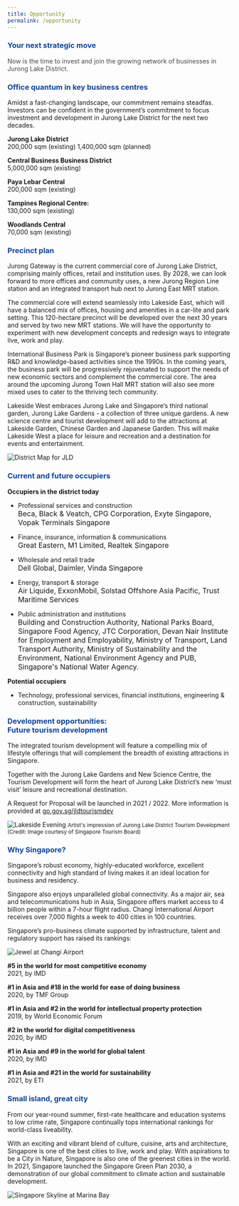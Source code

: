 ```yaml
---
title: Opportunity
permalink: /opportunity
---
```

<h3 style="color:#124596; font-weight:bold;">Your next strategic move</h3>

<h4 style="color:#484848; font-weight:normal;margin-top: 0;">Now is the time to invest and join the growing network of businesses in Jurong Lake District.</h4>

<h3 style="color:#124596; font-weight:bold;">Office quantum in key business centres</h3>

Amidst a fast-changing landscape, our commitment remains steadfas. Investors can be confident in the government’s commitment to focus investment and development in Jurong Lake District for the next two decades.

**Jurong Lake District** <br>
200,000 sqm (existing) 1,400,000 sqm (planned)

**Central Business Business District** <br>
5,000,000 sqm (existing)

**Paya Lebar Central** <br>
200,000 sqm (existing)

**Tampines Regional Centre:** <br>
130,000 sqm (existing)

**Woodlands Central** <br>
70,000 sqm (existing)

<h3 style="color:#124596; font-weight:bold;">Precinct plan</h3>

Jurong Gateway is the current commercial core of Jurong Lake District, comprising mainly offices, retail and institution uses. By 2028, we can look forward to more offices and community uses, a new Jurong Region Line station and an integrated transport hub next to Jurong East MRT station.

The commercial core will extend seamlessly into Lakeside East, which will have a balanced mix of offices, housing and amenities in a car-lite and park setting. This 120-hectare precinct will be developed over the next 30 years and served by two new MRT stations. We will have the opportunity to experiment with new development concepts and redesign ways to integrate live, work and play.

International Business Park is Singapore’s pioneer business park supporting R&amp;D and knowledge-based activities since the 1990s. In the coming years, the business park will be progressively rejuvenated to support the needs of new economic sectors and complement the commercial core. The area around the upcoming Jurong Town Hall MRT station will also see more mixed uses to cater to the thriving tech community.

Lakeside West embraces Jurong Lake and Singapore’s third national garden, Jurong Lake Gardens - a collection of three unique gardens. A new science centre and tourist development will add to the attractions at Lakeside Garden, Chinese Garden and Japanese Garden. This will make Lakeside West a place for leisure and recreation and a destination for events and entertainment.

![District Map for JLD](/images/jld_districtmap.jpg)

<h3 style="color:#124596; font-weight:bold;">Current and future occupiers</h3>

**Occupiers in the district today** <br>
* Professional services and construction <br>
<span style="font-size:16px;">Beca, Black &amp; Veatch, CPG Corporation, Exyte Singapore, Vopak Terminals Singapore</span>
 
*	Finance, insurance, information &amp; communications <br>
<span style="font-size:16px;">Great Eastern, M1 Limited, Realtek Singapore</span>

* Wholesale and retail trade <br>
<span style="font-size:16px;">Dell Global, Daimler, Vinda Singapore</span>

* Energy, transport &amp; storage <br>
<span style="font-size:16px;">Air Liquide, ExxonMobil, Solstad Offshore Asia Pacific, Trust Maritime Services</span>

* Public administration and institutions <br>
<span style="font-size:16px;">Building and Construction Authority, National Parks Board, Singapore Food Agency, JTC Corporation, Devan Nair Institute for Employment and Employability, Ministry of Transport, Land Transport Authority, Ministry of Sustainability and the Environment, National Environment Agency and PUB, Singapore's National Water Agency.</span>

**Potential occupiers** <br>
* Technology, professional services, financial institutions, engineering &amp; construction, sustainability

<h3 style="color:#124596; font-weight:bold;">Development opportunities:<br>
Future tourism development </h3>

The integrated tourism development will feature a compelling mix of lifestyle offerings that will complement the breadth of existing attractions in Singapore. 

Together with the Jurong Lake Gardens and New Science Centre, the Tourism Development
will form the heart of Jurong Lake District’s new ‘must visit’ leisure and recreational destination.

A Request for Proposal will be launched in 2021 / 2022. 
More information is provided at [go.gov.sg/jldtourismdev](https://go.gov.sg/jldtourismdev)

![Lakeside Evening](/images/jld_lakeside_evening.jpg)
<span style="font-size:12px;">Artist's impression of Jurong Lake District Tourism Development <br>(Credit: Image courtesy of Singapore Tourism Board)</span>

<h3 style="color:#124596; font-weight:bold;">Why Singapore? </h3>

Singapore’s robust economy, highly-educated workforce, excellent connectivity and high standard of living makes it an ideal location for business and residency.

Singapore also enjoys unparalleled global connectivity. As a major air, sea and telecommunications hub in Asia, Singapore offers market access to 4 billion people within a 7-hour flight radius. Changi International Airport receives over 7,000 flights a week to
400 cities in 100 countries.

Singapore’s pro-business climate supported by infrastructure, talent and regulatory support has raised its rankings:

![Jewel at Changi Airport](/images/jld_changijewel.jpg)

**#5 in the world for most competitive economy** <br>
2021, by IMD

**#1 in Asia and #18 in the world for ease of doing business** <br>
2020, by TMF Group

**#1 in Asia and #2 in the world for intellectual property protection** <br>
2019, by World Economic Forum

**#2 in the world for digital competitiveness** <br>
2020, by IMD

**#1 in Asia and #9 in the world for global talent** <br>
2020, by IMD

**#1 in Asia and #21 in the world for sustainability** <br>
2021, by ETI

<h3 style="color:#124596; font-weight:bold;">Small island, great city </h3>

From our year-round summer, first-rate healthcare and education systems to low crime rate, Singapore continually tops international rankings for world-class liveability.

With an exciting and vibrant blend of culture, cuisine, arts and architecture, Singapore is one of the best cities to live, work and play. With aspirations to be a City in Nature, Singapore is also one of the greenest cities in the world. In 2021, Singapore launched the Singapore Green Plan 2030, a demonstration of our global commitment to climate action and sustainable development.

![Singapore Skyline at Marina Bay](/images/jld_marinabayuracrop.jpg)